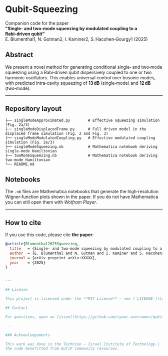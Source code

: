 # Qubit‑Squeezing

Companion code for the paper\
**"Single‑ and two‑mode squeezing by modulated coupling to a Rabi‑driven qubit"**\
E. Blumenthal1, N. Gutman2, I. Kaminer2, S. Hacohen‑Gourgy1 (2025)

## Abstract

We present a novel method for generating conditional single‑ and two‑mode squeezing using a Rabi‑driven qubit dispersively coupled to one or two harmonic oscillators. This enables universal control over bosonic modes, with predicted intra‑cavity squeezing of **13 dB** (single‑mode) and **12 dB** (two‑mode).

---

## Repository layout

```
├── singleModeApproximated.py        # Effective squeezing simulation (Fig. 2a/3)
├── singleModeDisplacedFrame.py      # Full driven model in the displaced frame simulation (Fig. 2 and Fig. 3)
├── singleModeModulatedCoupling.py   # Effective modulated coupling simulation (Fig. 2a/3)
├── singleModeSqueezing.nb           # Mathematica notebook deriving single-mode Hamiltonian
├── twoModeSqueezing.nb              # Mathematica notebook deriving two-mode Hamiltonian
└── README.md
```



## Notebooks

The `.nb` files are Mathematica notebooks that generate the high‑resolution Wigner‑function plots shown in the paper. If you do not have Mathematica you can still open them with *Wolfram Player*.

---

## How to cite

If you use this code, please cite **the paper**:

```bibtex
@article{Blumenthal2025Squeezing,
  title   = {Single- and two-mode squeezing by modulated coupling to a Rabi driven qubit},
  author  = {E. Blumenthal and N. Gutman and I. Kaminer and S. Hacohen-Gourgy},
  journal = {arXiv preprint arXiv:XXXXX},
  year    = {2025}
}


---

## License

This project is licensed under the **MIT License** – see [`LICENSE`](LICENSE) for details.

## Contact

For questions, open an [issue](https://github.com/<your‑username>/qubitSqueezing/issues) or email [**eliya.blumenthal@technion.ac.il**](mailto\:eliya.blumenthal@technion.ac.il).

---

### Acknowledgements

This work was done in the Technion – Israel Institute of Technology.\
The code benefitted from QuTiP community resources.

